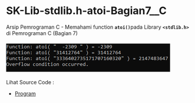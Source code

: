 # SK-Lib-stdlib.h-atoi-Bagian7__C
Arsip Pemrograman C - Memahami function <code><b>atoi()</b></code>pada Library <code><b>&lt;stdlib.h></b></code> di Pemrograman C (Bagian 7)<br><br>
<img src="https://github.com/RizkyKhapidsyah/SK-Lib-stdlib.h-atoi-Bagian7__C/blob/master/SK-Lib-stdlib.h-atoi-Bagian7__C/x64/result/001.PNG"><br><br>
Lihat Source Code : <br>
- <a href="https://github.com/RizkyKhapidsyah/SK-Lib-stdlib.h-atoi-Bagian7__C/blob/master/SK-Lib-stdlib.h-atoi-Bagian7__C/Source.c">Program</a>

